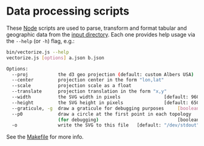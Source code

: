 # Data processing scripts
These [Node] scripts are used to parse, transform and format tabular and
geographic data from the [input directory](../input). Each one provides help
usage via the `--help` (or `-h`) flag, e.g.:

```sh
bin/vectorize.js --help
vectorize.js [options] a.json b.json

Options:
  --proj           the d3 geo projection (default: custom Albers USA)   
  --center         projection center in the form "lon,lat"              
  --scale          projection scale as a float                          
  --translate      projection translation in the form "x,y"             
  --width          the SVG width in pixels                [default: 960]
  --height         the SVG height in pixels               [default: 650]
  --graticule, -g  draw a graticule for debugging purposes     [boolean]
  --p0             draw a circle at the first point in each topology
                   (for debugging)                             [boolean]
  -o               write the SVG to this file   [default: "/dev/stdout"]
```

See the [Makefile](../Makefile) for more info.

[Node]: https://nodejs.org/
